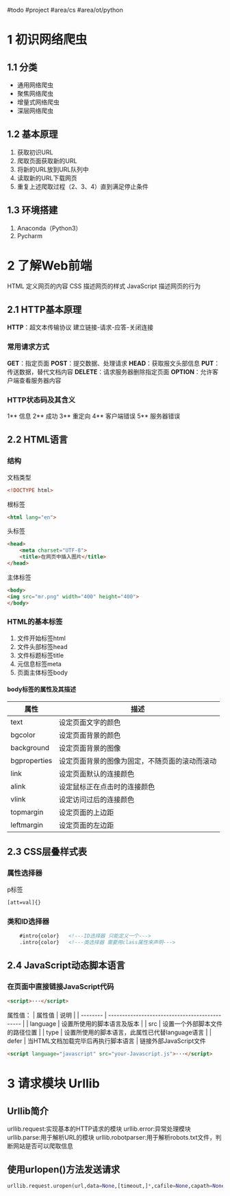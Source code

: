 #todo #project #area/cs #area/ot/python 
# 1 初识网络爬虫
## 1.1 分类
* 通用网络爬虫
* 聚焦网络爬虫
* 增量式网络爬虫
* 深层网络爬虫
## 1.2 基本原理
1. 获取初识URL
2. 爬取页面获取新的URL
3. 将新的URL放到URL队列中
4. 读取新的URL下载网页
5. 重复上述爬取过程（2、3、4）直到满足停止条件
## 1.3 环境搭建
1. Anaconda（Python3）
2. Pycharm

# 2 了解Web前端
HTML 定义网页的内容
CSS 描述网页的样式
JavaScript 描述网页的行为
## 2.1 HTTP基本原理
**HTTP**：超文本传输协议
建立链接-请求-应答-关闭连接
### 常用请求方式
**GET**：指定页面
**POST**：提交数据、处理请求
**HEAD**：获取报文头部信息
**PUT**：传送数据，替代文档内容
**DELETE**：请求服务器删除指定页面
**OPTION**：允许客户端查看服务器内容
### HTTP状态码及其含义
1** 信息
2** 成功
3** 重定向
4** 客户端错误
5** 服务器错误

## 2.2 HTML语言
### 结构
文档类型
```html
<!DOCTYPE html>
```
根标签
```html
<html lang="en">
```
头标签
```html
<head>
	<meta charset="UTF-8">
	<title>在网页中插入图片</title>
</head>
```
主体标签
```html
<body>
<img src="mr.png" width="400" height="400">
</body>
```
### HTML的基本标签
1. 文件开始标签html
2. 文件头部标签head
3. 文件标题标签title
4. 元信息标签meta
5. 页面主体标签body
#### body标签的属性及其描述
| 属性         | 描述                                           |
| ------------ | ---------------------------------------------- |
| text         | 设定页面文字的颜色                             |
| bgcolor      | 设定页面背景的颜色                             |
| background   | 设定页面背景的图像                             |
| bgproperties | 设定页面背景的图像为固定，不随页面的滚动而滚动 |
| link         | 设定页面默认的连接颜色                                               |
| alink        | 设定鼠标正在点击时的连接颜色                                               |
| vlink        | 设定访问过后的连接颜色                        |
| topmargin    | 设定页面的上边距                                              |
| leftmargin   | 设定页面的左边距                                 |


## 2.3 CSS层叠样式表
### 属性选择器
p标签
```html
[att=val]{}
```
### 类和ID选择器
```html
	#intro{color}   <!---ID选择器 只能定义一个--->
	.intro{color}   <!---类选择器 需要用class属性来声明--->
```

## 2.4 JavaScript动态脚本语言
### 在页面中直接链接JavaScript代码
```html
<script>···</script>
```
属性值：
| 属性值   | 说明                                           |
| -------- | ---------------------------------------------- |
| language | 设置所使用的脚本语言及版本                     |
| src      | 设置一个外部脚本文件的路径位置                 |
| type     | 设置所使用的脚本语言，此属性已代替language语言 |
| defer    | 当HTML文档加载完毕后再执行脚本语言                                               |
链接外部JavaScript文件
```html
<script language="javascript" src="your-Javascript.js">···</script>
```
# 3 请求模块 Urllib
## Urllib简介
urllib.request:实现基本的HTTP请求的模块
urllib.error:异常处理模块
urllib.parse:用于解析URL的模块
urllib.robotparser:用于解析robots.txt文件，判断网站是否可以爬取信息
## 使用urlopen()方法发送请求
```python
urllib.request.uropen(url,data=None,[timeout,]*,cafile=None,capath=None,cadefault=False.context=None)
```